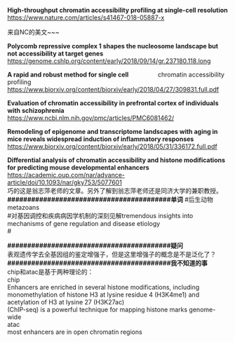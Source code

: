 **High-throughput chromatin accessibility profiling at single-cell resolution**    
https://www.nature.com/articles/s41467-018-05887-x

来自NC的美文~~~ 

**Polycomb repressive complex 1 shapes the nucleosome landscape but not accessibility at target genes**
https://genome.cshlp.org/content/early/2018/09/14/gr.237180.118.long

**A rapid and robust method for single cell**                
chromatin accessibility profiling 
https://www.biorxiv.org/content/biorxiv/early/2018/04/27/309831.full.pdf

**Evaluation of chromatin accessibility in prefrontal cortex of individuals with schizophrenia** 
https://www.ncbi.nlm.nih.gov/pmc/articles/PMC6081462/

**Remodeling of epigenome and transcriptome landscapes with aging in mice reveals widespread induction of inflammatory responses** 
https://www.biorxiv.org/content/biorxiv/early/2018/05/31/336172.full.pdf

**Differential analysis of chromatin accessibility and histone modifications for predicting mouse developmental enhancers**
https://academic.oup.com/nar/advance-article/doi/10.1093/nar/gky753/5077601  
巧的这是翁志萍老师的文章。另外了解到翁志萍老师还是同济大学的兼职教授。    
**#########################################单词**
\#后生动物metazoans  
\#对基因调控和疾病病因学机制的深刻见解tremendous insights into mechanisms of gene regulation and disease etiology  
\#

**#########################################疑问**    
表观遗传学去全基因组的鉴定增强子，但是这里增强子的概念是不是泛化了？  
**#########################################我不知道的事**  
chip和atac是基于两种理论的：  
chip  
Enhancers are enriched in several histone modifications, including monomethylation of histone H3 at lysine residue 4 (H3K4me1) and acetylation of H3 at lysine 27 (H3K27ac)    
(ChIP-seq) is a powerful technique for mapping histone marks genome-wide  
atac  
most enhancers are in open chromatin regions  
